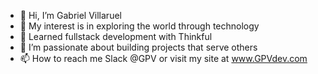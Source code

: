 - 👋 Hi, I’m Gabriel Villaruel
- 👀 My interest is in exploring the world through technology
- 🌱 Learned fullstack development with Thinkful
- 💞️ I’m passionate about building projects that serve others
- 📫 How to reach me Slack @GPV or visit my site at www.GPVdev.com

<!---
GPVcode/GPVcode is a ✨ special ✨ repository because its `README.md` (this file) appears on your GitHub profile.
You can click the Preview link to take a look at your changes.
--->
